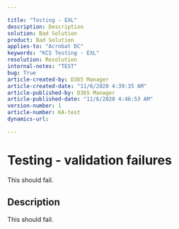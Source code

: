 ```yaml
---

title: "Testing - EXL"  
description: Description  
solution: Bad Solution  
product: Bad Solution
applies-to: "Acrobat DC"  
keywords: "KCS Testing - EXL"  
resolution: Resolution  
internal-notes: "TEST"  
bug: True  
article-created-by: D365 Manager  
article-created-date: "11/6/2020 4:39:35 AM"  
article-published-by: D365 Manager  
article-published-date: "11/6/2020 4:46:53 AM"  
version-number: 1  
article-number: KA-test
dynamics-url: 

---
```


# Testing - validation failures

This should fail.

## Description

This should fail.
